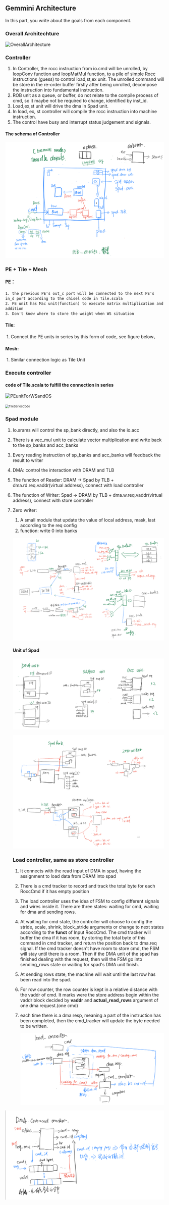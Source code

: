 

## Gemmini Architecture

In this part, you write about the goals from each component.

### Overall Architechture

![OverallArchitecture](http://jacklovespictures.oss-cn-beijing.aliyuncs.com/2021-08-04-082749.png)

### Controller

1. In Controller, the rocc instruction from io.cmd will be unrolled, by loopConv function and loopMatMul function, to a pile of simple Rocc instructions (guess)  to control load,st,ex unit. The unrolled command will be store in the re-order buffer firstly  after being unrolled, decompose the instruction into fundamental instruction.
2. ROB unit as a queue, or buffer, do not relate to the compile process of cmd, so it maybe not be required to change, identified by inst_id.
3. Load,ex,st unit will drive the dma in Spad unit.
4. In load, ex, st controller will compile the rocc instruction into machine instruction.
5. The control have busy and interrupt status judgement and signals.

#### The schema of Controller

![image-20210809203038548](../graphs/image-20210809203038548.png)

### PE + Tile + Mesh

#### PE：

 	1. the previous PE's out_c port will be connected to the next PE's in_d port according to the chisel code in Tile.scala
 	2. PE unit has Mac unit(function) to execute matrix multiplication and addition
 	3. Don't know where to store the weight when WS situation

#### Tile:

​	1. Connect the PE units in series by this form of code, see figure below、

#### Mesh:

​	1. Similar connection logic as Tile Unit

### Execute controller



#### code of Tile.scala to fulfill the connection in series

![PEunitForWSandOS](http://jacklovespictures.oss-cn-beijing.aliyuncs.com/2021-08-04-082812.png)

<img src="http://jacklovespictures.oss-cn-beijing.aliyuncs.com/2021-08-04-082818.png" alt="TileSeriesCode" style="zoom: 67%;" />



### Spad module

1. Io.srams will control the sp_bank directly, and also the io.acc

2. There is a vec_mul unit to calculate vector multiplication and write back to the sp_banks and acc_banks

3. Every reading instruction of sp_banks and acc_banks will feedback the result to writer

4. DMA: control the interaction with DRAM and TLB

5. The function of Reader: DRAM -> Spad by TLB + dma.rd.req.vaddr(virtual address), connect with load controller

6. The function of Writer:  Spad -> DRAM by TLB + dma.w.req.vaddr(virtual address), connect with store controller

7. Zero writer:

    1. A small module that update the value of local address, mask, last according to the req config
    2. function: write 0 into banks

    ![image-20210809194005184](../graphs/image-20210809194005184.png)

    #### Unit of Spad

    ![image-20210809202858309](../graphs/image-20210809202858309.png)

    ![image-20210809202923894](../graphs/image-20210809202923894.png)

    ### Load controller, same as store controller

    1. It connects with the read input of DMA in spad, having the assignment to load data from DRAM into spad

    2. There is a cmd tracker to record and track the total byte for each RoccCmd if it has empty position

    3. The load controller uses the idea of FSM to config different signals and wires inside it. There are three states: waiting for cmd, waiting for dma and sending rows. 

    4. At waiting for cmd state, the controller will choose to config the stride, scale, shrink, block_stride arguments or change to next states according to the **funct** of Input RoccCmd. The cmd tracker will  buffer the dma if it has room, by storing the total byte of this command in cmd tracker, and return the position back to dma.req signal. If the cmd tracker doesn't have room to store cmd, the FSM will stay until there is a room. Then if the DMA unit of the spad has finished dealing with the request, then will the FSM go into sending_rows state or waiting for spad's DMA unit finish.

    5. At sending rows state, the machine will wait until the last row has been read into the spad.

    6. For row counter, the row counter is kept in a relative distance with the vaddr of cmd. It marks were the store address begin within the vaddr block decided by **vaddr** and **actual_read_rows** argument of one dma request.(one cmd)

    7. each time there is a dma resp, meaning a part of the instruction has been completed, then the cmd_tracker will update the byte needed to be written.

        ![image-20210809202345913](../graphs/image-20210809202345913.png)

![image-20210809202356271](../graphs/image-20210809202356271.png)

